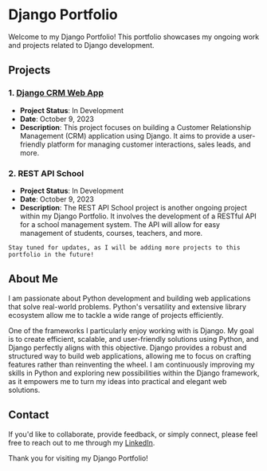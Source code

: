 # Django Portfolio

Welcome to my Django Portfolio! This portfolio showcases my ongoing work and projects related to Django development.

## Projects

### 1. [Django CRM Web App](https://github.com/maarfelipe/crm_web_app)

- **Project Status**: In Development
- **Date**: October 9, 2023
- **Description**: This project focuses on building a Customer Relationship Management (CRM) application using Django. It aims to provide a user-friendly platform for managing customer interactions, sales leads, and more.

### 2. REST API School

- **Project Status**: In Development
- **Date**: October 9, 2023
- **Description**: The REST API School project is another ongoing project within my Django Portfolio. It involves the development of a RESTful API for a school management system. The API will allow for easy management of students, courses, teachers, and more.

```
Stay tuned for updates, as I will be adding more projects to this portfolio in the future!
```

## About Me

I am passionate about Python development and building web applications that solve real-world problems. Python's versatility and extensive library ecosystem allow me to tackle a wide range of projects efficiently.

One of the frameworks I particularly enjoy working with is Django. My goal is to create efficient, scalable, and user-friendly solutions using Python, and Django perfectly aligns with this objective. Django provides a robust and structured way to build web applications, allowing me to focus on crafting features rather than reinventing the wheel. I am continuously improving my skills in Python and exploring new possibilities within the Django framework, as it empowers me to turn my ideas into practical and elegant web solutions.

## Contact

If you'd like to collaborate, provide feedback, or simply connect, please feel free to reach out to me through my [LinkedIn](https://www.linkedin.com/in/maarfelipe/).

Thank you for visiting my Django Portfolio!
